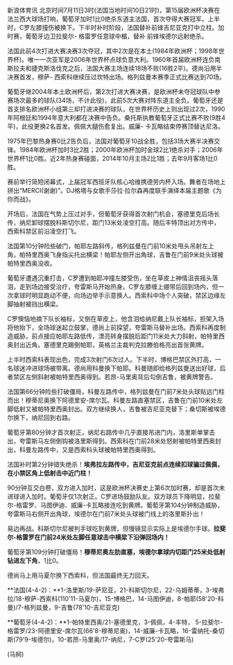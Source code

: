 
新浪体育讯
北京时间7月11日3时(法国当地时间10日21时)，第15届欧洲杯决赛在法兰西大球场打响，葡萄牙加时1比0绝杀东道主法国，首次夺得大赛冠军。上半时，C罗左膝撞伤被换下。下半时补时阶段，法国替补前锋吉尼亚克打中立柱。加时赛，葡萄牙边卫拉斐尔-
格雷罗任意球中楣，替补 前锋埃德尔远射绝杀。

法国此前4次打进大赛决赛3次夺冠，其中2次是在本土(1984年欧洲杯；1998年世界杯)。唯一一次亚军是2006年世界杯点球负意大利。1960年首届欧洲杯连负南斯拉夫和捷克斯洛伐克之后，法国大赛主场连续18场不败(16胜2平)。德尚沿用半决赛首发，穆萨-
西索科继续压过坎特出场。格列兹曼本赛季正式比赛达到70场。


葡萄牙继2004年本土欧洲杯后，第2次打进大赛决赛，是欧洲杯未夺冠球队中参赛场次最多的球队(34场，不计此役)，此前5次大赛对阵东道主全负。葡萄牙还是首支排名欧洲杯小组第三却打进决赛的球队，在世界杯历史上则出现过2次，1990年阿根廷和1994年意大利都在决赛中告负。桑托斯执教葡萄牙正式比赛不败(9胜4平)，此役更换2名首发。佩佩大腿伤愈复出。威廉-
卡瓦略结束停赛顶替达尼洛。


1975年巴黎热身赛0比2告负后，法国对葡萄牙10战全胜，包括3场大赛半决赛交锋。1984年欧洲杯加时3比2胜；2000年欧洲杯加时金球2比1绝杀对手；2006年世界杯1比0胜。近2年热身赛碰面，2014年10月主场2比1胜；去年9月客场1比0胜。


赛前举行简短闭幕式，上届冠军西班牙队核心哈维携德劳内杯入场。舞者在场地上拼出“MERCI(谢谢)”。DJ格塔与女歌手莎拉·拉尔森再度联手演绎本届主题歌《为你而战》。


开场后，法国在气势上压过对手，但葡萄牙获得首次射门机会，塞德里克后场长传，纳尼卸球摆脱科斯切尔尼，距门13米处凌空打高。随后丰特顶出对方传中，西索科禁区前沿凌空打飞。


法国第10分钟险些破门，帕耶左路斜传，格列兹曼在门前10米处甩头吊射左上角，帕特里西奥飞身指尖托出横梁！帕耶左侧开出角球，吉鲁在门前9米处头球被帕特里西奥没收。


葡萄牙遭遇沉重打击，C罗遭到帕耶冲撞左膝受伤，坐在草皮上神情沮丧摇头落泪，走到场边接受治疗，夸雷斯马开始热身。C罗左膝缠上绷带后回到场内，但一次拿球时明显跑动不便，向场边举手示意换人。西索科中场个人突破，禁区边缘左脚抽射被挡出横梁。


C罗懊恼地摘下队长袖标，又倒在草皮上，他含泪给纳尼戴上队长袖标，担架入场将他抬下，全场球迷起立鼓掌，德尚上前探望，夸雷斯马替补出场。西索科再度制造威胁，前点接应帕耶左路低传，漂亮转身摆脱后距门11米处大力斜射，帕特里西奥封出近角。塞德里克踢倒帕耶，英格兰主裁判克拉滕伯格亮出首张黄牌。


上半时西索科表现出色，完成3次射门6次过人。下半时，博格巴禁区外打高，一名球迷冲进球场被带离。德尚用科曼换下帕耶。科曼随即给格列兹曼送出好球，后者禁区左侧斜射被帕特里西奥得到。若昂-马里奥背后勾倒吉鲁，被黄牌警告。


法国第66分钟险些打破僵局，科曼左路传中，格列兹曼在门前7米处头球贴远门柱而出！穆蒂尼奥换下阿德里安-席尔瓦。科曼左路直塞禁区，吉鲁在门前10米处左脚低射又被帕特里西奥封出。双方继续换人，吉鲁被吉尼亚克替下；桑切斯被埃德尔换下，纳尼回到右路。


葡萄牙第80分钟才首次射正，纳尼右路传中几乎直接吊进门内，洛里斯单掌击出，夸雷斯马左侧倒钩被洛里斯得到。西索科在门前28米处怒射被帕特里西奥封出，科曼左路传中，又是西索科头球被帕特里西奥得到。



法国补时第2分钟错失绝杀！**埃弗拉左路传中，吉尼亚克前点连续扣球骗过佩佩，在小禁区角上低射击中近门柱！**


90分钟互交白卷，双方进入加时，这是欧洲杯决赛史上第6次加时赛，却是首次未进球进入加时。葡萄牙仅1次射正。C罗进场鼓励队友。双方球员下降明显，拉斐尔-格雷罗、马图伊迪、威廉-卡瓦略接连吃到黄牌。葡萄牙第104分钟制造威胁，夸雷斯马右侧开出角球，埃德尔在门前7米处头球被门线上的洛里斯扑出！

易边再战。科斯切尔尼被判手球吃到黄牌，但慢镜显示实际上是埃德尔手球。**拉斐尔-格雷罗在门前24米处左脚任意球击中横梁下沿弹回场内！**


葡萄牙第109分钟打破僵局！**穆蒂尼奥左肋直塞，埃德尔拿球内切距门25米处低射钻进左下角**，1比0。


德尚马上用马夏尔换下西索科，但法国最终无力回天。


**法国(4-4-2)：**1-洛里斯/19-萨尼亚，21-科斯切尔尼，22-乌姆蒂蒂，3-埃弗拉/18-穆萨-西索科(110'11-马夏尔)，15-博格巴，14-马图伊迪，8-帕耶(58'20-科曼)/7-格列兹曼，9-吉鲁(78'10-吉尼亚克)

**葡萄牙(4-4-2)：**1-帕特里西奥/21-塞德里克，3-佩佩，4-丰特， 5-拉斐尔-格雷罗/23-阿德里安-席尔瓦(66'8-穆蒂尼奥)，14-威廉-卡瓦略，16-雷纳托-桑切斯(79'9-埃德尔)，10-若昂-马里奥/17-纳尼，7-C罗(25'20-夸雷斯马)

(马舸)

